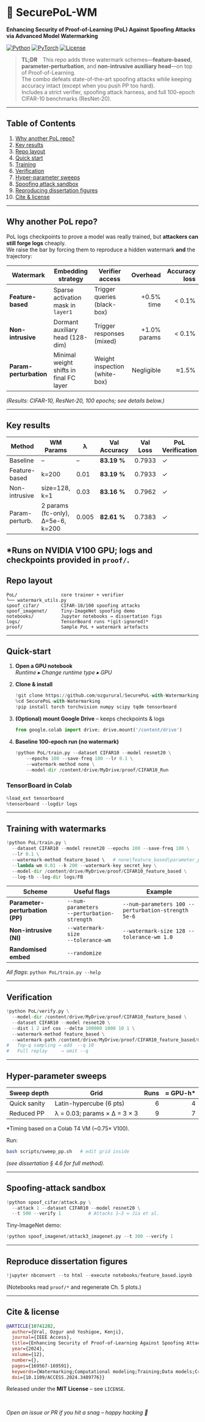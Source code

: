 # 🔐 SecurePoL-WM  
**Enhancing Security of Proof-of-Learning (PoL) Against Spoofing Attacks via Advanced Model Watermarking**

[![Python](https://img.shields.io/badge/python->=3.9-blue?logo=python)](https://www.python.org/)
[![PyTorch](https://img.shields.io/badge/PyTorch-2.2.x-EE4C2C?logo=pytorch)](https://pytorch.org/)
[![License](https://img.shields.io/badge/License-MIT-green.svg)](LICENSE)

> **TL;DR** This repo adds three watermark schemes—**feature-based**, **parameter-perturbation**, and **non-intrusive auxiliary head**—on top of Proof-of-Learning.  
> The combo defeats state-of-the-art spoofing attacks while keeping accuracy intact (except when you push PP too hard).  
> Includes a strict verifier, spoofing attack harness, and full 100-epoch CIFAR-10 benchmarks (ResNet-20).

---

## Table of Contents
1. [Why another PoL repo?](#why-another-pol-repo)
2. [Key results](#key-results)
3. [Repo layout](#repo-layout)
4. [Quick start](#quick-start)
5. [Training](#training-with-watermarks)
6. [Verification](#verification)
7. [Hyper-parameter sweeps](#hyper-parameter-sweeps)
8. [Spoofing attack sandbox](#spoofing-attack-sandbox)
9. [Reproducing dissertation figures](#reproduce-dissertation-figures)
10. [Cite & license](#cite--license)

---

## Why another PoL repo?  
PoL logs checkpoints to prove a model was really trained, but **attackers can still forge logs** cheaply.  
We raise the bar by forcing them to reproduce a hidden watermark **and** the trajectory:

| Watermark | Embedding strategy | Verifier access | Overhead | Accuracy loss |
|-----------|--------------------|-----------------|---------:|--------------:|
| **Feature-based** | Sparse activation mask in `layer1` | Trigger queries (black-box) | +0.5% time | < 0.1% |
| **Non-intrusive** | Dormant auxiliary head (128-dim) | Trigger responses (mixed) | +1.0% params | < 0.1% |
| **Param-perturbation** | Minimal weight shifts in final FC layer | Weight inspection (white-box) | Negligible | ≈1.5% |

*(Results: CIFAR-10, ResNet-20, 100 epochs; see details below.)*

---

## Key results

| Method | WM Params | λ | Val Accuracy | Val Loss | PoL Verification | WM Verification | Runtime* |
|--------|-----------|---|--------------|----------|------------------|-----------------|----------|
| Baseline | – | – | **83.19 %** | 0.7933 | ✓ | – | 2686 s |
| Feature-based | k=200 | 0.01 | **83.19 %** | 0.7933 | ✓ | ✓ | 3150 s |
| Non-intrusive | size=128, k=1 | 0.03 | **83.16 %** | 0.7962 | ✓ | ✓ | 2973 s |
| Param-perturb. | 2 params (fc-only), Δ=5e-6, k=200  | 0.005 | **82.61 %** | 0.7383 | ✓ | ✓ | 2702 s |

*Runs on NVIDIA V100 GPU; logs and checkpoints provided in `proof/`.
---
## Repo layout
```
PoL/                core trainer + verifier  
└── watermark_utils.py  
spoof_cifar/        CIFAR-10/100 spoofing attacks  
spoof_imagenet/     Tiny-ImageNet spoofing demo  
notebooks/          Jupyter notebooks → dissertation figs  
logs/               TensorBoard runs *(git-ignored)*  
proof/              Sample PoL + watermark artefacts  
```

---

## Quick-start

1. **Open a GPU notebook**  
   *Runtime ▸ Change runtime type ▸ GPU*

2. **Clone & install**
   ```python
   !git clone https://github.com/ozgurural/SecurePoL-with-Watermarking.git
   %cd SecurePoL-with-Watermarking
   !pip install torch torchvision numpy scipy tqdm tensorboard
   ```

3. **(Optional) mount Google Drive** – keeps checkpoints & logs
   ```python
   from google.colab import drive; drive.mount('/content/drive')
   ```

4. **Baseline 100-epoch run (no watermark)**
   ```python
   !python PoL/train.py --dataset CIFAR10 --model resnet20 \
       --epochs 100 --save-freq 100 --lr 0.1 \
       --watermark-method none \
       --model-dir /content/drive/MyDrive/proof/CIFAR10_Run
   ```

### TensorBoard in Colab
```python
%load_ext tensorboard
%tensorboard --logdir logs
```

---

## Training with watermarks
```python
!python PoL/train.py \
  --dataset CIFAR10 --model resnet20 --epochs 100 --save-freq 100 \
  --lr 0.1 \
  --watermark-method feature_based \   # none|feature_based|parameter_perturbation|non_intrusive
  --lambda-wm 0.01 --k 200 --watermark-key secret_key \
  --model-dir /content/drive/MyDrive/proof/CIFAR10_feature_based \
  --log-tb --log-dir logs/FB
```

| Scheme | Useful flags | Example |
|--------|--------------|---------|
| **Parameter-perturbation (PP)** | `--num-parameters`<br>`--perturbation-strength` | `--num-parameters 100 --perturbation-strength 5e-6` |
| **Non-intrusive (NI)** | `--watermark-size`<br>`--tolerance-wm` | `--watermark-size 128 --tolerance-wm 1.0` |
| **Randomised embed** | `--randomize` |  |

_All flags_: `python PoL/train.py --help`

---

## Verification
```python
!python PoL/verify.py \
  --model-dir /content/drive/MyDrive/proof/CIFAR10_feature_based \
  --dataset CIFAR10 --model resnet20 \
  --dist 1 2 inf cos --delta 100000 1000 10 1 \
  --watermark-method feature_based \
  --watermark-path /content/drive/MyDrive/proof/CIFAR10_feature_based/model_with_feature_based_watermark.pth
#   Top-q sampling → add  --q 10
#   Full replay     → omit --q
```

---

## Hyper-parameter sweeps

| Sweep depth | Grid | Runs | ≈ GPU-h* |
|-------------|------|-----:|--------:|
| Quick sanity | Latin-hypercube (6 pts) | 6 | 4 |
| Reduced PP   | λ = 0.03; params × Δ = 3 × 3 | 9 | 7 |

\*Timing based on a Colab T4 VM (~0.75× V100).

Run:
```bash
bash scripts/sweep_pp.sh   # edit grid inside
```
*(see dissertation § 4.6 for full method).*

---

## Spoofing-attack sandbox
```python
!python spoof_cifar/attack.py \
  --attack 1 --dataset CIFAR10 --model resnet20 \
  --t 500 --verify 1          # Attacks 1–3 = Jia et al.
```
Tiny-ImageNet demo:
```python
!python spoof_imagenet/attack3_imagenet.py --t 300 --verify 1
```

---

## Reproduce dissertation figures
```python
!jupyter nbconvert --to html --execute notebooks/feature_based.ipynb
```
(Notebooks read `proof/*` and regenerate Ch. 5 plots.)

---

## Cite & license
```bibtex
@ARTICLE{10741282,
  author={Ural, Ozgur and Yoshigoe, Kenji},
  journal={IEEE Access}, 
  title={Enhancing Security of Proof-of-Learning Against Spoofing Attacks Using Feature-Based Model Watermarking}, 
  year={2024},
  volume={12},
  number={},
  pages={169567-169591},
  keywords={Watermarking;Computational modeling;Training;Data models;Cryptography;Adaptation models;Computational efficiency;Training data;Analytical models;Robustness;Authentication;Machine learning;Proof-of-learning;model watermarking;machine learning security;spoofing attack countermeasures;dual-layered verification;model authenticity;intellectual property protection in ML;computational effort authentication;security enhancements in machine learning;watermark robustness;model integrity verification},
  doi={10.1109/ACCESS.2024.3489776}}
```
Released under the **MIT License** – see `LICENSE`.

<br>

*Open an issue or PR if you hit a snag – happy hacking 🚀*
